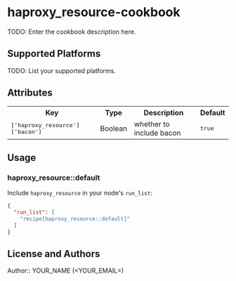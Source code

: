 # haproxy_resource-cookbook

TODO: Enter the cookbook description here.

## Supported Platforms

TODO: List your supported platforms.

## Attributes

<table>
  <tr>
    <th>Key</th>
    <th>Type</th>
    <th>Description</th>
    <th>Default</th>
  </tr>
  <tr>
    <td><tt>['haproxy_resource']['bacon']</tt></td>
    <td>Boolean</td>
    <td>whether to include bacon</td>
    <td><tt>true</tt></td>
  </tr>
</table>

## Usage

### haproxy_resource::default

Include `haproxy_resource` in your node's `run_list`:

```json
{
  "run_list": [
    "recipe[haproxy_resource::default]"
  ]
}
```

## License and Authors

Author:: YOUR_NAME (<YOUR_EMAIL>)
